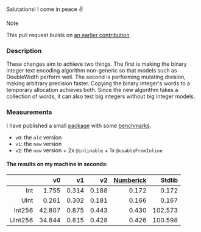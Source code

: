 Salutations! I come in peace ✌️

> [!NOTE]
> This pull request builds on [an earlier contribution](https://github.com/apple/swift-foundation/pull/262).

### Description

These changes aim to achieve two things. The first is making the binary integer text encoding algorithm non-generic so that models such as DoubleWidth perform well. The second is performing mutating division, making arbitrary precision faster. Copying the binary integer's words to a temporary allocation achieves both. Since the new algorithm takes a collection of words, it can also test big integers without big integer models.

### Measurements

I have published a small [package][PRP] with some [benchmarks][PRT]. 

- `v0`: the `old` version
- `v1`: the `new` version
- `v2`: the `new` version + 2x `@inlinable` + 1x `@usableFromInline`

#### The results on my machine in seconds:

|         | v0     | v1    | v2    | [Numberick][NBK] | Stdlib  |
|--------:|-------:|------:|------:|-----------------:|--------:|
| Int     |  1.755 | 0.314 | 0.188 | 0.172            |   0.172 |
| UInt    |  0.261 | 0.302 | 0.181 | 0.166            |   0.167 |
| Int256  | 42.807 | 0.875 | 0.443 | 0.430            | 102.573 |
| UInt256 | 34.844 | 0.815 | 0.428 | 0.426            | 100.598 |

[PRP]: https://github.com/oscbyspro/my-swift-foundation-pull-request
[PRT]: https://github.com/oscbyspro/my-swift-foundation-pull-request/blob/main/Tests/PullRequestTests/Tests.swift
[NBK]: https://github.com/oscbyspro/Numberick

